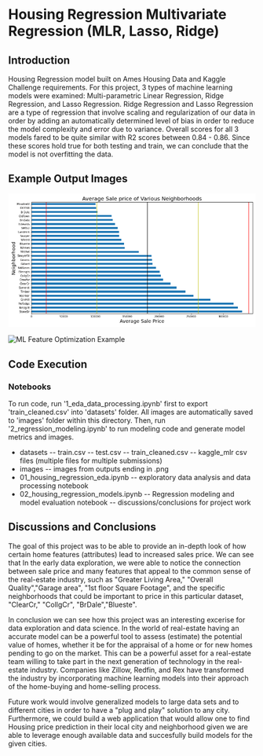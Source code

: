 # Housing Regression Multivariate Regression (MLR, Lasso, Ridge)

## Introduction
Housing Regression model built on Ames Housing Data and Kaggle Challenge requirements. 
For this project, 3 types of machine learning models were examined: Multi-parametric Linear Regression, Ridge Regression, and Lasso Regression. Ridge Regression and Lasso Regression are a type of regression that involve scaling and regularization of our data in order by adding an automatically determined level of bias in order to reduce the model complexity and error due to variance. Overall scores for all 3 models fared to be quite similar with R2 scores between 0.84 - 0.86. Since these scores hold true for both testing and train, we can conclude that the model is not overfitting the data. 

## Example Output Images
![Average Sales Price by Neighborhood](images/neighborhoods_barh.png)

![ML Feature Optimization Example](ml_feature_optimization_dummy_mse.png)


## Code Execution

### Notebooks
To run code, run '1_eda_data_processing.ipynb' first to export 'train_cleaned.csv' into 'datasets' folder. All images are automatically saved to 'images' folder within this directory. 
Then, run '2_regression_modeling.ipynb' to run modeling code and generate model metrics and images. 

- datasets
    -- train.csv
    -- test.csv
    -- train_cleaned.csv
    -- kaggle_mlr csv files (multiple files for multiple submissions)
- images
    -- images from outputs ending in .png
- 01_housing_regression_eda.ipynb
    -- exploratory data analysis and data processing notebook
- 02_housing_regression_models.ipynb
    -- Regression modeling and model evaluation notebook
    -- discussions/conclusions for project work


## Discussions and Conclusions
The goal of this project was to be able to provide an in-depth look of how certain home features (attributes) lead to increased sales price. We can see that 
In the early data exploration, we were able to notice the connection between sale price and many features that appeal to the common sense of the real-estate industry, such as "Greater Living Area," "Overall Quality","Garage area", "1st floor Square Footage", and the specific neighborhoods that could be important to price in this particular dataset, "ClearCr," "CollgCr", "BrDale","Blueste".

In conclusion we can see how this project was an interesting excerise for data exploration and data science. In the world of real-estate having an accurate model can be a powerful tool to assess (estimate) the potential value of homes, whether it be for the appraisal of a home or for new homes pending to go on the market. This can be a powerful asset for a real-estate team willing to take part in the next generation of technology in the real-estate industry. Companies like Zillow, Redfin, and Rex have transformed the industry by incorporating machine learning models into their approach of the home-buying and home-selling process. 

Future work would involve generalized models to large data sets and to different cities in order to have a "plug and play" solution to any city. Furthermore, we could build a web application that would allow one to find Housing price prediction in their local city and neighborhood given we are able to leverage enough available data and succesfully build models for the given cities. 
